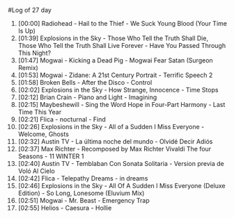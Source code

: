 #Log of 27 day

1. [00:00] Radiohead - Hail to the Thief - We Suck Young Blood (Your Time Is Up)
1. [01:39] Explosions in the Sky - Those Who Tell the Truth Shall Die, Those Who Tell the Truth Shall Live Forever - Have You Passed Through This Night?
1. [01:47] Mogwai - Kicking a Dead Pig - Mogwai Fear Satan (Surgeon Remix)
1. [01:53] Mogwai - Zidane: A 21st Century Portrait - Terrific Speech 2
1. [01:58] Broken Bells - After the Disco - Control
1. [02:02] Explosions in the Sky - How Strange, Innocence - Time Stops
1. [02:12] Brian Crain - Piano and Light - Imagining
1. [02:15] Maybeshewill - Sing the Word Hope in Four-Part Harmony - Last Time This Year
1. [02:21] Flica - nocturnal - Find
1. [02:26] Explosions in the Sky - All of a Sudden I Miss Everyone - Welcome, Ghosts
1. [02:32] Austin TV - La última noche del mundo - Olvidé Decir Adiós
1. [02:37] Max Richter - Recomposed by Max Richter Vivaldi The four Seasons - 11 WINTER 1
1. [02:40] Austin TV - Temblaban Con Sonata Solitaria - Version previa de Voló Al Cielo
1. [02:42] Flica - Telepathy Dreams - in dreams
1. [02:46] Explosions in the Sky - All Of A Sudden I Miss Everyone (Deluxe Edition) - So Long, Lonesome (Eluvium Mix)
1. [02:51] Mogwai - Mr. Beast - Emergency Trap
1. [02:55] Helios - Caesura - Hollie
